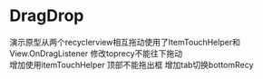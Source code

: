 # DragDrop
演示原型从两个recyclerview相互拖动使用了ItemTouchHelper和View.OnDragListener
修改toprecy不能往下拖动  
增加使用itemTouchHelper 顶部不能拖出框 增加tab切换bottomRecy
